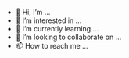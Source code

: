- 👋 Hi, I’m ...
- 👀 I’m interested in ...
- 🌱 I’m currently learning ...
- 💞️ I’m looking to collaborate on ...
- 📫 How to reach me ...

<!---
Borndesty/Borndesty is a ✨ special ✨ repository because its `README.md` (this file) appears on your GitHub profile.
You can click the Preview link to take a look at your changes.
--->
